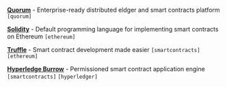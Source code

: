 [**Quorum**](https://www.jpmorgan.com/global/Quorum) - Enterprise-ready distributed eldger and smart contracts platform `[quorum]`

[**Solidity**](https://github.com/ethereum/solidity) - Default programming language for implementing smart contracts on Ethereum `[ethereum]`

[**Truffle**](https://truffleframework.com/) - Smart contract development made easier `[smartcontracts]` `[ethereum]`

[**Hyperledge Burrow**](https://www.hyperledger.org/projects/hyperledger-burrow) - Permissioned smart contract application engine `[smartcontracts]` `[hyperledger]`